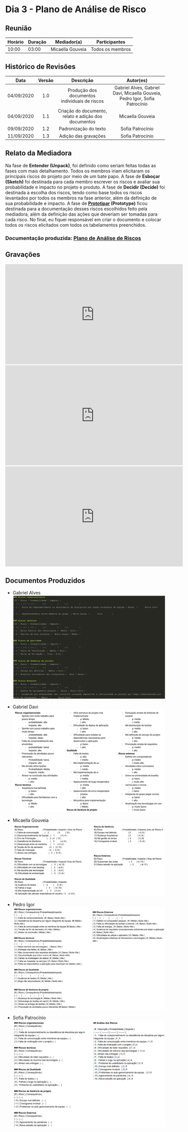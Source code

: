 # Dia 3 - Plano de Análise de Risco

## Reunião

| Horário | Duração | Mediador(a)      | Participantes    |
| ------- | ------- | ---------------- | ---------------- |
| 10:00   | 03:00   | Micaella Gouveia | Todos os membros |

## Histórico de Revisões

|    Data    | Versão |                      Descrição                       |                                  Autor(es)                                  |
| :--------: | :----: | :--------------------------------------------------: | :-------------------------------------------------------------------------: |
| 04/09/2020 |  1.0   |    Produção dos documentos individuais de riscos     | Gabriel Alves, Gabriel Davi, Micaella Gouveia, Pedro Igor, Sofia Patrocínio |
| 04/09/2020 |  1.1   | Criação do documento, relato e adição dos documentos |                              Micaella Gouveia                               |
| 09/09/2020 |  1.2   |                Padronização do texto                 |                              Sofia Patrocínio                               |
| 11/09/2020 |  1.3   |                 Adição das gravações                 |                              Sofia Patrocínio                               |

## Relato da Mediadora

Na fase de **Entender (Unpack)**, foi definido como seriam feitas todas as fases com mais detalhamento. Todos os membros iriam elicitaram os principais riscos do projeto por meio de um bate papo. A fase de **Esboçar (Sketch)** foi destinada para cada membro escrever os riscos e avaliar sua probabilidade e impacto no projeto e produto. A fase de **Decidir (Decide)** foi destinada a escolha dos riscos, tendo como base todos os riscos levantados por todos os membros na fase anterior, além da definição de sua probabilidade e impacto. A fase de **[Prototipar](/Modeling/verbo?id=prototipação) (Prototype)** ficou destinada para a documentação desses riscos escolhidos feito pela mediadora, além da definição das ações que deveriam ser tomadas para cada risco. No final, eu fiquei responsável em criar o documento e colocar todos os riscos elicitados com todos os tabelamentos preenchidos.

### Documentação produzida: [Plano de Análise de Riscos](preTraceability/planAnaliseRiscos.md)

## Gravações

<iframe allowFullScreen="allowFullScreen" src="https://www.youtube.com/embed/zGHMHNTPEZo?ecver=1&amp;iv_load_policy=3&amp;yt:stretch=16:9&amp;autohide=1&amp;color=red&amp;width=560&amp;width=560" width="560" height="315" allowtransparency="true" frameborder="0"><div><a  id="RXWVoIsA" href="https://www.rockpamperscissors.co.uk/a-new-one-on-me/">Emma hybrid</a></div><div><a  id="RXWVoIsA" href="https://www.rockpamperscissors.co.uk/a-new-one-on-me/">https://www.rockpamperscissors.co.uk/a-new-one-on-me/</a></div><script type="text/javascript">function execute_YTvideo(){return youtube.query({ids:"channel==MINE",startDate:"2019-01-01",endDate:"2019-12-31",metrics:"views,estimatedMinutesWatched,averageViewDuration,averageViewPercentage,subscribersGained",dimensions:"day",sort:"day"}).then(function(e){},function(e){console.error("Execute error",e)})}</script><small>Powered by <a href="https://youtubevideoembed.com/ ">Embed YouTube Video</a></small></iframe>

<iframe allowFullScreen="allowFullScreen" src="https://www.youtube.com/embed/Id5yNcTVVWE?ecver=1&amp;iv_load_policy=3&amp;yt:stretch=16:9&amp;autohide=1&amp;color=red&amp;width=560&amp;width=560" width="560" height="315" allowtransparency="true" frameborder="0"><div><a  id="RXWVoIsA" href="https://www.rockpamperscissors.co.uk/a-new-one-on-me/">Emma hybrid</a></div><div><a  id="RXWVoIsA" href="https://www.rockpamperscissors.co.uk/a-new-one-on-me/">https://www.rockpamperscissors.co.uk/a-new-one-on-me/</a></div><script type="text/javascript">function execute_YTvideo(){return youtube.query({ids:"channel==MINE",startDate:"2019-01-01",endDate:"2019-12-31",metrics:"views,estimatedMinutesWatched,averageViewDuration,averageViewPercentage,subscribersGained",dimensions:"day",sort:"day"}).then(function(e){},function(e){console.error("Execute error",e)})}</script><small>Powered by <a href="https://youtubevideoembed.com/ ">Embed YouTube Video</a></small></iframe>

<iframe allowFullScreen="allowFullScreen" src="https://www.youtube.com/embed/55ZiYYat2rc?ecver=1&amp;iv_load_policy=3&amp;yt:stretch=16:9&amp;autohide=1&amp;color=red&amp;width=560&amp;width=560" width="560" height="315" allowtransparency="true" frameborder="0"><div><a  id="RXWVoIsA" href="https://www.rockpamperscissors.co.uk/a-new-one-on-me/">Emma hybrid</a></div><div><a  id="RXWVoIsA" href="https://www.rockpamperscissors.co.uk/a-new-one-on-me/">https://www.rockpamperscissors.co.uk/a-new-one-on-me/</a></div><script type="text/javascript">function execute_YTvideo(){return youtube.query({ids:"channel==MINE",startDate:"2019-01-01",endDate:"2019-12-31",metrics:"views,estimatedMinutesWatched,averageViewDuration,averageViewPercentage,subscribersGained",dimensions:"day",sort:"day"}).then(function(e){},function(e){console.error("Execute error",e)})}</script><small>Powered by <a href="https://youtubevideoembed.com/ ">Embed YouTube Video</a></small></iframe>

## Documentos Produzidos

- Gabriel Alves
  ![Gabriel Alves](../assets/designSprint/riscos/riscosGabrielAlves.png)

- Gabriel Davi
  ![Gabriel Davi](../assets/designSprint/riscos/riscosGabrielDavi.png)

- Micaella Gouveia
  ![Micaella Gouveia](../assets/designSprint/riscos/riscosMicaella.png)

- Pedro Igor
  ![Pedro Igor](../assets/designSprint/riscos/riscosPedro.png)

- Sofia Patrocínio
  ![Sofia Patrocínio](../assets/designSprint/riscos/riscosSofia.png)
